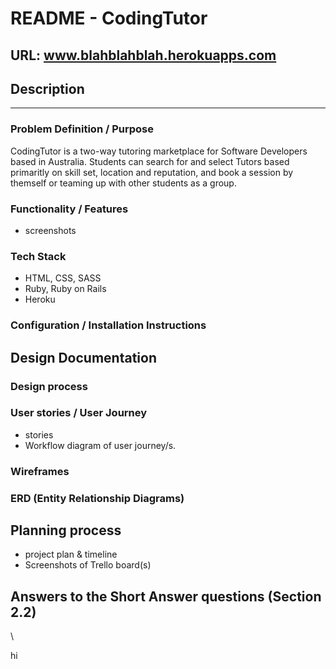 # README - CodingTutor

URL: www.blahblahblah.herokuapps.com
---
## Description
---
### Problem Definition / Purpose

CodingTutor is a two-way tutoring marketplace for Software Developers based in Australia. Students can search for and select Tutors based primaritly on skill set, location and reputation, and book a session by themself or teaming up with other students as a group. 

### Functionality / Features
- screenshots

### Tech Stack
- HTML, CSS, SASS
- Ruby, Ruby on Rails
- Heroku

### Configuration / Installation Instructions 

## Design Documentation

### Design process

### User stories / User Journey
- stories
- Workflow diagram of user journey/s.

### Wireframes

### ERD (Entity Relationship Diagrams)


## Planning process
- project plan & timeline
- Screenshots of Trello board(s)


## Answers to the Short Answer questions (Section 2.2)
\




hi